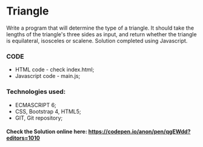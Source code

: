 # Triangle
Write a program that will determine the type of a triangle. It should take the lengths of the triangle's three sides as input, and return whether the triangle is equilateral, isosceles or scalene. Solution completed using Javascript.


### CODE
- HTML code - check index.html;
- Javascript code - main.js; 

### Technologies used:
- ECMASCRIPT 6; 
- CSS, Bootstrap 4, HTML5;
- GIT, Git repository; 

#### Check the Solution online here: https://codepen.io/anon/pen/qgEWdd?editors=1010
